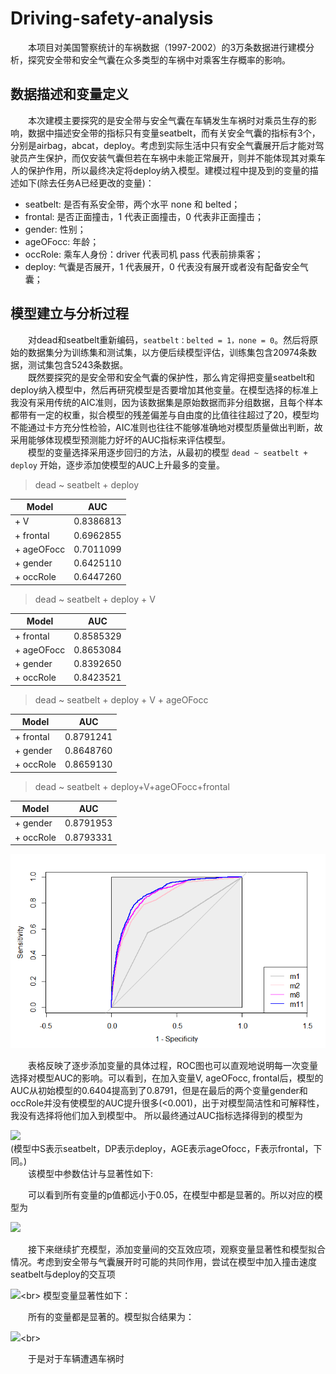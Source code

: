 # Driving-safety-analysis
&emsp;&emsp;本项目对美国警察统计的车祸数据（1997-2002）的3万条数据进行建模分析，探究安全带和安全气囊在众多类型的车祸中对乘客生存概率的影响。


## 数据描述和变量定义


&emsp;&emsp;本次建模主要探究的是安全带与安全气囊在车辆发生车祸时对乘员生存的影响，数据中描述安全带的指标只有变量seatbelt，而有关安全气囊的指标有3个，分别是airbag，abcat，deploy。考虑到实际生活中只有安全气囊展开后才能对驾驶员产生保护，而仅安装气囊但若在车祸中未能正常展开，则并不能体现其对乘车人的保护作用，所以最终决定将deploy纳入模型。建模过程中提及到的变量的描述如下(除去任务A已经更改的变量)：
- seatbelt: 是否有系安全带，两个水平 none 和 belted；
- frontal: 是否正面撞击，1 代表正面撞击，0 代表非正面撞击；
- gender: 性别；
- ageOFocc: 年龄；
- occRole: 乘车人身份：driver 代表司机 pass 代表前排乘客；
- deploy: 气囊是否展开，1 代表展开，0 代表没有展开或者没有配备安全气囊；


## 模型建立与分析过程


&emsp;&emsp;对dead和seatbelt重新编码，`seatbelt：belted = 1，none = 0`。然后将原始的数据集分为训练集和测试集，以方便后续模型评估，训练集包含20974条数据，测试集包含5243条数据。<br>
&emsp;&emsp;既然要探究的是安全带和安全气囊的保护性，那么肯定得把变量seatbelt和deploy纳入模型中，然后再研究模型是否要增加其他变量。在模型选择的标准上我没有采用传统的AIC准则，因为该数据集是原始数据而非分组数据，且每个样本都带有一定的权重，拟合模型的残差偏差与自由度的比值往往超过了20，模型均不能通过卡方充分性检验，AIC准则也往往不能够准确地对模型质量做出判断，故采用能够体现模型预测能力好坏的AUC指标来评估模型。<br>
&emsp;&emsp;模型的变量选择采用逐步回归的方法，从最初的模型 `dead ~ seatbelt + deploy` 开始，逐步添加使模型的AUC上升最多的变量。
> dead ~ seatbelt + deploy 

|     Model        |     AUC    |
|     ----         |    ----    |
|     + V          |  0.8386813 |
|     + frontal    |  0.6962855 |
|     + ageOFocc   |  0.7011099 |
|     + gender     |  0.6425110 |
|     + occRole    |  0.6447260 |

> dead ~ seatbelt + deploy + V

|     Model        |     AUC    |
|     ----         |    ----    |
|     + frontal    |  0.8585329 |
|     + ageOFocc   |  0.8653084 |
|     + gender     |  0.8392650 |
|     + occRole    |  0.8423521 |

> dead ~ seatbelt + deploy + V + ageOFocc

|     Model        |     AUC    |
|     ----         |    ----    |
|     + frontal    |  0.8791241 |
|     + gender     |  0.8648760 |
|     + occRole    |  0.8659130 |

> dead ~ seatbelt + deploy+V+ageOFocc+frontal

|     Model        |     AUC    |
|     ----         |    ----    |
|     + gender     |  0.8791953 |
|     + occRole    |  0.8793331 |

![image](https://github.com/Huang-Cc/Driving-safety-analysis/blob/master/00001.png)

&emsp;&emsp;表格反映了逐步添加变量的具体过程，ROC图也可以直观地说明每一次变量选择对模型AUC的影响。可以看到，在加入变量V, ageOFocc, frontal后，模型的AUC从初始模型的0.6404提高到了0.8791，但是在最后的两个变量gender和occRole并没有使模型的AUC提升很多(<0.001)，出于对模型简洁性和可解释性，我没有选择将他们加入到模型中。 所以最终通过AUC指标选择得到的模型为

![](https://latex.codecogs.com/gif.latex?Logit[\hat&space;P(dead=1)]=\alpha&plus;\beta_1&space;S&plus;\beta_2&space;DP&plus;\beta_3&space;V&plus;\beta_4&space;AGE&plus;\beta_5&space;F)<br>
(模型中S表示seatbelt，DP表示deploy，AGE表示ageOfocc，F表示frontal，下同。)<br>
&emsp;&emsp;该模型中参数估计与显著性如下:






&emsp;&emsp;可以看到所有变量的p值都远小于0.05，在模型中都是显著的。所以对应的模型为

![](https://latex.codecogs.com/svg.latex?Logit[\hat&space;P(dead=1)]=-10.182-1.319S&plus;0.348DP&plus;1.709V&plus;0.032AGE-1.060F)<br>

&emsp;&emsp;接下来继续扩充模型，添加变量间的交互效应项，观察变量显著性和模型拟合情况。考虑到安全带与气囊展开时可能的共同作用，尝试在模型中加入撞击速度seatbelt与deploy的交互项

![](https://latex.codecogs.com/svg.latex?Logit[\hat&space;P(dead=1)]=\alpha&plus;\beta_1&space;S&plus;\beta_2&space;DP&plus;\beta_3&space;V&plus;\beta_4&space;AGE&plus;\beta_5&space;F&plus;\gamma(S\cdot&space;DP))<br>
模型变量显著性如下：





&emsp;&emsp;所有的变量都是显著的。模型拟合结果为：

![](https://latex.codecogs.com/svg.latex?Logit[\hat&space;P(dead=1)]=-10.254-1.177S&plus;0.576D&plus;1.715V&plus;0.032A-1.059F-0.499(S\cdot&space;D))<br>

&emsp;&emsp;于是对于车辆遭遇车祸时

